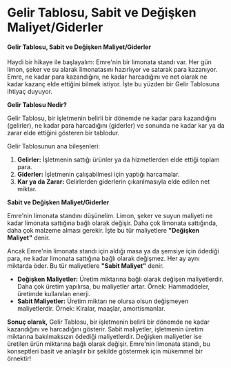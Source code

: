 # Gelir Tablosu, Sabit ve Değişken Maliyet/Giderler

#### **Gelir Tablosu, Sabit ve Değişken Maliyet/Giderler**

Haydi bir hikaye ile başlayalım: Emre'nin bir limonata standı var. Her gün limon, şeker ve su alarak limonatasını hazırlıyor ve satarak para kazanıyor. Emre, ne kadar para kazandığını, ne kadar harcadığını ve net olarak ne kadar kazanç elde ettiğini bilmek istiyor. İşte bu yüzden bir Gelir Tablosuna ihtiyaç duyuyor.

**Gelir Tablosu Nedir?**

Gelir Tablosu, bir işletmenin belirli bir dönemde ne kadar para kazandığını (gelirler), ne kadar para harcadığını (giderler) ve sonunda ne kadar kar ya da zarar elde ettiğini gösteren bir tablodur.

Gelir Tablosunun ana bileşenleri:

1. **Gelirler:** İşletmenin sattığı ürünler ya da hizmetlerden elde ettiği toplam para.
2. **Giderler:** İşletmenin çalışabilmesi için yaptığı harcamalar.
3. **Kar ya da Zarar:** Gelirlerden giderlerin çıkarılmasıyla elde edilen net miktar.

**Sabit ve Değişken Maliyet/Giderler**

Emre'nin limonata standını düşünelim. Limon, şeker ve suyun maliyeti ne kadar limonata sattığına bağlı olarak değişir. Daha çok limonata sattığında, daha çok malzeme alması gerekir. İşte bu tür maliyetlere **"Değişken Maliyet"** denir.

Ancak Emre'nin limonata standı için aldığı masa ya da şemsiye için ödediği para, ne kadar limonata sattığına bağlı olarak değişmez. Her ay aynı miktarda öder. Bu tür maliyetlere **"Sabit Maliyet"** denir.

* **Değişken Maliyetler:** Üretim miktarına bağlı olarak değişen maliyetlerdir. Daha çok üretim yapılırsa, bu maliyetler artar. Örnek: Hammaddeler, üretimde kullanılan enerji.
* **Sabit Maliyetler:** Üretim miktarı ne olursa olsun değişmeyen maliyetlerdir. Örnek: Kiralar, maaşlar, amortismanlar.

**Sonuç olarak,** Gelir Tablosu, bir işletmenin belirli bir dönemde ne kadar kazandığını ve harcadığını gösterir. Sabit maliyetler, işletmenin üretim miktarına bakılmaksızın ödediği maliyetlerdir. Değişken maliyetler ise üretilen ürün miktarına bağlı olarak değişir. Emre'nin limonata standı, bu konseptleri basit ve anlaşılır bir şekilde göstermek için mükemmel bir örnektir!
